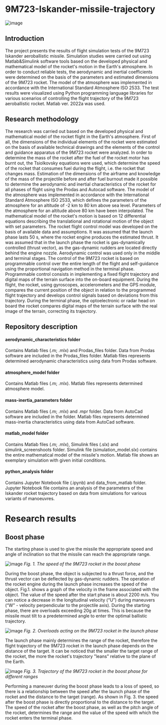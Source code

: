 # 9M723-Iskander-missile-trajectory
![image](https://user-images.githubusercontent.com/118617819/210845000-a1477696-95df-4cc5-beb9-3b962e8b5ccd.png)

## Introduction 
The project presents the results of flight simulation tests of the 9M723 Iskander aeroballistic missile. Simulation studies were carried out using Matlab&Simulink software tools based on the developed physical and mathematical model of the rocket's motion in the Earth's atmosphere. In order to conduct reliable tests, the aerodynamic and inertial coefficients were determined on the basis of the parameters and estimated dimensions of the 9M723 rocket. The model of the atmosphere was implemented in accordance with the International Standard Atmosphere ISO 2533. The test results were visualized using Python programming language libraries for various scenarios of controlling the flight trajectory of the 9M723 aeroballistic rocket. Matlab ver. 2022a was used.
## Research methodology
The research was carried out based on the developed physical and mathematical model of the rocket flight in the Earth's atmosphere.
First of all, the dimensions of the individual elements of the rocket were estimated on the basis of available technical drawings and the elements of the control and guidance apparatus of the 9M723 rocket were analyzed. In order to determine the mass of the rocket after the fuel of the rocket motor has burnt out, the Tsiolkovsky equations were used, which determine the speed of the rocket that consumes fuel during the flight, i.e. the rocket that changes mass. Estimation of the dimensions of the airframe and knowledge of the mass of the projectile before and after fuel burnout made it possible to determine the aerodynamic and inertial characteristics of the rocket for all phases of flight using the Prodas and Autocad software. The model of the atmosphere was implemented in accordance with the International Standard Atmosphere ISO 2533, which defines the parameters of the atmosphere for an altitude of -2 km to 80 km above sea level. Parameters of the atmosphere for an altitude above 80 km have been interpolated. The mathematical model of the rocket's motion is based on 12 differential equations describing the translational and rotational motion of the object with set parameters.
The rocket flight control model was developed on the basis of available data and assumptions. It was assumed that the launch phase lasts 50 s, where the rocket engine produces the estimated thrust. It was assumed that in the launch phase the rocket is gas-dynamically controlled (thrust vector), as the gas-dynamic rudders are located directly behind the engine nozzle. Aerodynamic control was used only in the middle and terminal stages. The control of the 9M723 rocket is based on programmable control over the entire length of the flight and self-guidance using the proportional navigation method in the terminal phase.
Programmable control consists in implementing a fixed flight trajectory and digital maps of the terrain surface into the on-board equipment. During the flight, the rocket, using gyroscopes, accelerometers and the GPS module, compares the current position of the object in relation to the programmed flight trajectory and develops control signals based on deviations from this trajectory. During the terminal phase, the optoelectronic or radar head on board the rocket compares digital maps of the terrain surface with the real image of the terrain, correcting its trajectory.
## Repository description
#### aerodynamic_characteristics folder
Contains Matlab files (.m; .mlx) and Prodas_files folder. Data from Prodas software are included in the Prodas_files folder. Matlab files represents determined aerodynamic characteristics using data from Prodas software.
#### atmosphere_model folder
Contains Matlab files (.m; .mlx). Matlab files represents determined atmosphere model.
#### mass-inertia_parameters folder
Contains Matlab files (.m; .mlx) and .mpr folder. Data from AutoCad software are included in the folder. Matlab files represents determined mass-inertia characteristics using data from AutoCad software.
#### matlab_model folder 
Contains Matlab files (.m; .mlx), Simulink files (.slx) and simulink_screenshoots folder. Simulink file (simulation_model.slx) contains the entire mathematical model of the missile's motion. Matlab file shows an exemplary simulation with given initial conditions.
#### python_analysis folder
Contains Jupyter Notebook file (.ipynb) and data_from_matlab folder. Jupyter Notebook file contains an analysis of the parameters of the Iskander rocket trajectory based on data from simulations for various variants of manoeuvres.
# Research results
## Boost phase
The starting phase is used to give the missile the appropriate speed and angle of inclination so that the missile can reach the appropriate range.

![image](https://user-images.githubusercontent.com/118617819/211163858-22f2be8e-9653-4859-9e2c-41fc7bb2e82f.png)
*Fig. 1. The speed of the 9M723 rocket in the boost phase*

During the boost phase, the object is subjected to a thrust force, and the thrust vector can be deflected by gas-dynamic rudders. The operation of the rocket engine during the launch phase increases the speed of the object. Fig.1. shows a graph of the velocity in the frame associated with the object. The value of the speed after the start phase is about 2200 m/s. You can notice a decrease in the longitudinal velocity (“U”) during maneuvers (“W” - velocity perpendicular to the projectile axis).
During the starting phase, there are overloads exceeding 20g at times. This is because the missile must tilt to a predetermined angle to enter the optimal ballistic trajectory.

![image](https://user-images.githubusercontent.com/118617819/211164033-e5febcd5-f04f-46c1-8620-e8f14ecced90.png)
*Fig. 2. Overloads acting on the 9M723 rocket in the launch phase*

The launch phase mainly determines the range of the rocket, therefore the flight trajectory of the 9M723 rocket in the launch phase depends on the distance of the target. It can be noticed that the smaller the target range of the rocket, the more the rocket's trajectory "leans" relative to the plane of the Earth.

![image](https://user-images.githubusercontent.com/118617819/211164071-762d8e17-00fb-40b7-8068-1762c1170108.png)
*Fig. 3. Trajectory of the 9M723 rocket in the boost phase for different ranges*

Performing a maneuver during the boost phase leads to a loss of speed, so there is a relationship between the speed after the launch phase of the rocket and the distance to the target (range). As shown in Fig. 3. the speed after the boost phase is directly proportional to the distance to the target. The speed of the rocket after the boost phase, as well as the pitch angle of the rocket, determines the range and the value of the speed with which the rocket enters the terminal phase.

